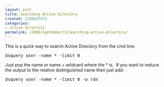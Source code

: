 ```yaml
---
layout: post
title: Searching Active Directory
created: 1220397572
categories:
- active directory
permalink: /2008/september/3/searching-active-directory/
---
```

<p>This is a quick way to search Active Directory from the cmd line:</p><pre>
dsquery user -name * -limit 0</pre><p>Just pop the name or name + wildcard where the * is. &nbsp;If you want to reduce the output to the relative distinguished name then just add:</p><pre>
dsquery user -name * -limit 0 -o rdn</pre>
